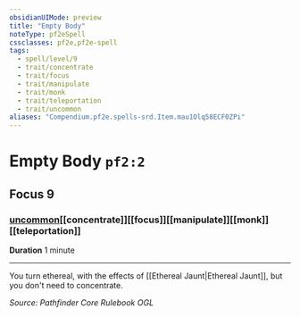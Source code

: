 ```yaml
---
obsidianUIMode: preview
title: "Empty Body"
noteType: pf2eSpell
cssclasses: pf2e,pf2e-spell
tags:
  - spell/level/9
  - trait/concentrate
  - trait/focus
  - trait/manipulate
  - trait/monk
  - trait/teleportation
  - trait/uncommon
aliases: "Compendium.pf2e.spells-srd.Item.mau1Olq58ECF0ZPi" 
---
```

# Empty Body  `pf2:2`  
## Focus 9
### [uncommon](uncommon "Uncommon Rarity Trait")[[concentrate]][[focus]][[manipulate]][[monk]][[teleportation]]

**Duration** 1 minute
* * * 
You turn ethereal, with the effects of [[Ethereal Jaunt|Ethereal Jaunt]], but you don't need to concentrate.

*Source: Pathfinder Core Rulebook*
*OGL*